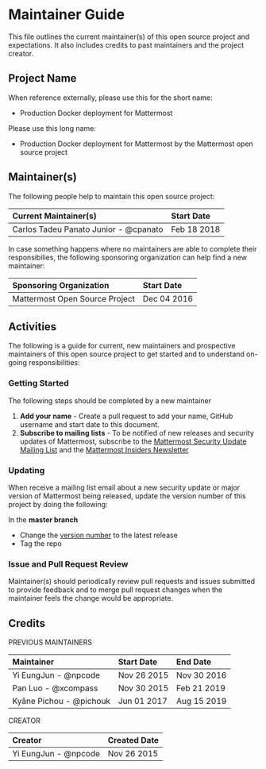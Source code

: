 # Maintainer Guide

This file outlines the current maintainer(s) of this open source project and expectations. It also includes credits to past maintainers and the project creator.

## Project Name

When reference externally, please use this for the short name:

- Production Docker deployment for Mattermost

Please use this long name:

- Production Docker deployment for Mattermost by the Mattermost open source project

## Maintainer(s)

The following people help to maintain this open source project:

| Current Maintainer(s)                 | Start Date    |
|:--------------------------------------|:--------------|
| Carlos Tadeu Panato Junior - @cpanato | Feb 18 2018   |

In case something happens where no maintainers are able to complete their responsibilies, the following sponsoring organization can help find a new maintainer:

| Sponsoring Organization        | Start Date    |
|:-------------------------------|:--------------|
| Mattermost Open Source Project | Dec 04 2016   |


## Activities

The following is a guide for current, new maintainers and prospective maintainers of this open source project to get started and to understand on-going responsibilities:

### Getting Started

The following steps should be completed by a new maintainer

1. **Add your name** - Create a pull request to add your name, GitHub username and start date to this document.
2. **Subscribe to mailing lists** - To be notified of new releases and security updates of Mattermost, subscribe to the [Mattermost Security Update Mailing List](http://mattermost.us11.list-manage.com/subscribe?u=6cdba22349ae374e188e7ab8e&id=3a93eb6929) and the [Mattermost Insiders Newsletter](http://mattermost.us11.list-manage.com/subscribe?u=6cdba22349ae374e188e7ab8e&id=2add1c8034)

### Updating

When receive a mailing list email about a new security update or major version of Mattermost being released, update the version number of this project by doing the following:

In the **master branch**

- Change the [version number](https://github.com/mattermost/mattermost-docker/blob/master/app/Dockerfile#L6) to the latest release
- Tag the repo

### Issue and Pull Request Review

Maintainer(s) should periodically review pull requests and issues submitted to provide feedback and to merge pull request changes when the maintainer feels the change would be appropriate.

## Credits

PREVIOUS MAINTAINERS

| Maintainer              | Start Date    | End Date    |
|:------------------------|:--------------|:------------|
| Yi EungJun - @npcode    | Nov 26 2015   | Nov 30 2016 |
| Pan Luo - @xcompass     | Nov 30 2015   | Feb 21 2019 |
| Kyâne Pichou - @pichouk | Jun 01 2017   | Aug 15 2019 |


CREATOR

| Creator                | Created Date  |
|:-----------------------|:--------------|
| Yi EungJun - @npcode   | Nov 26 2015   |

